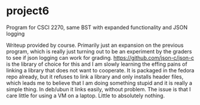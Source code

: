 # project6
Program for CSCI 2270, same BST with expanded functionality and JSON logging

Writeup provided by course.
Primarily just an expansion on the previous program, which is really just turning out to be an
experiment by the graders to see if json logging can work for grading. 
https://github.com/json-c/json-c is the library of choice for this and I am slowly learning the
effing pains of linking a library that does not want to cooperate. It is packaged in the fedora
repo already, but it refuses to link a library and only installs header files, which leads me to
believe that I am doing something stupid and it is really a simple thing. In deb/ubun it links
easily, without problem. The issue is that I care little for using a VM on a laptop. Little to 
absolutely nothing.
